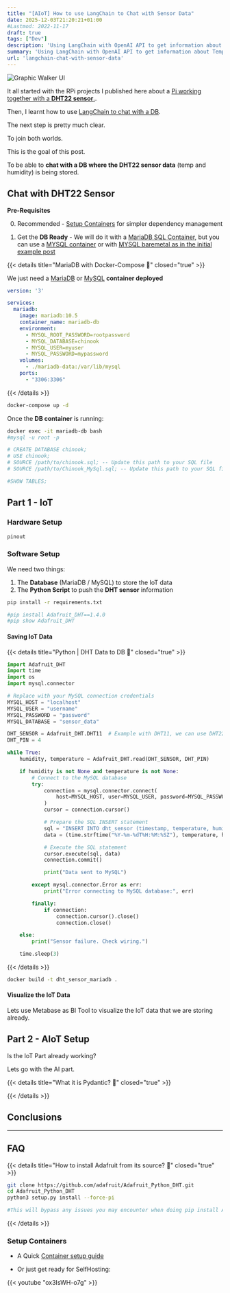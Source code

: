 ```yaml
---
title: "[AIoT] How to use LangChain to Chat with Sensor Data"
date: 2025-12-03T21:20:21+01:00
#Lastmod: 2022-11-17
draft: true
tags: ["Dev"]
description: 'Using LangChain with OpenAI API to get information about Temperature and Humidity of a DHT22 sensor'
summary: 'Using LangChain with OpenAI API to get information about Temperature and Humidity of a DHT22 sensor'
url: 'langchain-chat-with-sensor-data'
---
```



![Graphic Walker UI](/blog_img/hardware/asrockx300-air-temp.jpg)



It all started with the RPi projects I published here about a [Pi working together with a **DHT22 sensor**.](https://jalcocert.github.io/RPi/posts/rpi-iot-dht11-influxdb/).

Then, I learnt how to use [LangChain to chat with a DB](https://jalcocert.github.io/JAlcocerT/how-to-chat-with-your-data/#chat-with-a-db-with-langchain).

The next step is pretty much clear.

To join both worlds.

This is the goal of this post.

To be able to **chat with a DB where the DHT22 sensor data** (temp and humidity) is being stored.

## Chat with DHT22 Sensor

**Pre-Requisites**

0. Recommended - [Setup Containers](#setup-containers) for simpler dependency management


1. Get the **DB Ready** - We will do it with a [MariaDB SQL Container](https://github.com/JAlcocerT/Docker/blob/main/Dev/DBs/MariaDB_docker-compose.yml), but you can use a [MYSQL container](https://github.com/JAlcocerT/Docker/blob/main/Dev/DBs/MySQL_docker-compose.yml) or with [MYSQL baremetal as in the initial example post](https://jalcocert.github.io/JAlcocerT/how-to-chat-with-your-data/#chat-with-a-db-with-langchain)


{{< details title="MariaDB with Docker-Compose 📌" closed="true" >}}

We just need a [MariaDB](https://github.com/JAlcocerT/Docker/blob/main/Dev/DBs/MariaDB_docker-compose.yml) or [MySQL](https://github.com/JAlcocerT/Docker/blob/main/Dev/DBs/MySQL_docker-compose.yml) **container deployed**

```yml
version: '3'

services:
  mariadb:
    image: mariadb:10.5
    container_name: mariadb-db
    environment:
      - MYSQL_ROOT_PASSWORD=rootpassword
      - MYSQL_DATABASE=chinook
      - MYSQL_USER=myuser
      - MYSQL_PASSWORD=mypassword
    volumes:
      - ./mariadb-data:/var/lib/mysql
    ports:
      - "3306:3306"
```

{{< /details >}}


```sh
docker-compose up -d
```

Once the **DB container** is running:

```sh
docker exec -it mariadb-db bash
#mysql -u root -p

# CREATE DATABASE chinook;
# USE chinook;
# SOURCE /path/to/chinook.sql; -- Update this path to your SQL file
# SOURCE /path/to/Chinook_MySql.sql; -- Update this path to your SQL file if needed

#SHOW TABLES;
```

## Part 1 - IoT

### Hardware Setup

```sh
pinout
```

### Software Setup

We need two things:

1. The **Database** (MariaDB / MySQL) to store the IoT data
2. The **Python Script** to push the **DHT sensor** information

```sh
pip install -r requirements.txt

#pip install Adafruit_DHT==1.4.0
#pip show Adafruit_DHT
```

#### Saving IoT Data



{{< details title="Python | DHT Data to DB 📌" closed="true" >}}


```py
import Adafruit_DHT
import time
import os
import mysql.connector

# Replace with your MySQL connection credentials
MYSQL_HOST = "localhost"
MYSQL_USER = "username"
MYSQL_PASSWORD = "password"
MYSQL_DATABASE = "sensor_data"

DHT_SENSOR = Adafruit_DHT.DHT11  # Example with DHT11, we can use DHT22 as well
DHT_PIN = 4

while True:
    humidity, temperature = Adafruit_DHT.read(DHT_SENSOR, DHT_PIN)

    if humidity is not None and temperature is not None:
        # Connect to the MySQL database
        try:
            connection = mysql.connector.connect(
                host=MYSQL_HOST, user=MYSQL_USER, password=MYSQL_PASSWORD, database=MYSQL_DATABASE
            )
            cursor = connection.cursor()

            # Prepare the SQL INSERT statement
            sql = "INSERT INTO dht_sensor (timestamp, temperature, humidity) VALUES (%s, %s, %s)"
            data = (time.strftime("%Y-%m-%dT%H:%M:%SZ"), temperature, humidity)

            # Execute the SQL statement
            cursor.execute(sql, data)
            connection.commit()

            print("Data sent to MySQL")

        except mysql.connector.Error as err:
            print("Error connecting to MySQL database:", err)

        finally:
            if connection:
                connection.cursor().close()
                connection.close()

    else:
        print("Sensor failure. Check wiring.")

    time.sleep(3)
```

{{< /details >}}


```sh
docker build -t dht_sensor_mariadb .
```

#### Visualize the IoT Data

Lets use Metabase as BI Tool to visualize the IoT data that we are storing already.

## Part 2 - AIoT Setup

Is the IoT Part already working?

Lets go with the AI part.



{{< details title="What it is Pydantic? 📌" closed="true" >}}


{{< /details >}}


## Conclusions




---

## FAQ

{{< details title="How to install Adafruit from its source? 📌" closed="true" >}}

```sh
git clone https://github.com/adafruit/Adafruit_Python_DHT.git
cd Adafruit_Python_DHT
python3 setup.py install --force-pi

#This will bypass any issues you may encounter when doing pip install Adafuit_DHT==1.4.0
```

{{< /details >}}

### Setup Containers


* A Quick [Container setup guide](https://fossengineer.com/understanding-containers-for-selfhosting/)
<!-- https://www.youtube.com/shorts/ox3IsWH-o7g -->

* Or just get ready for SelfHosting:

{{< youtube "ox3IsWH-o7g" >}}